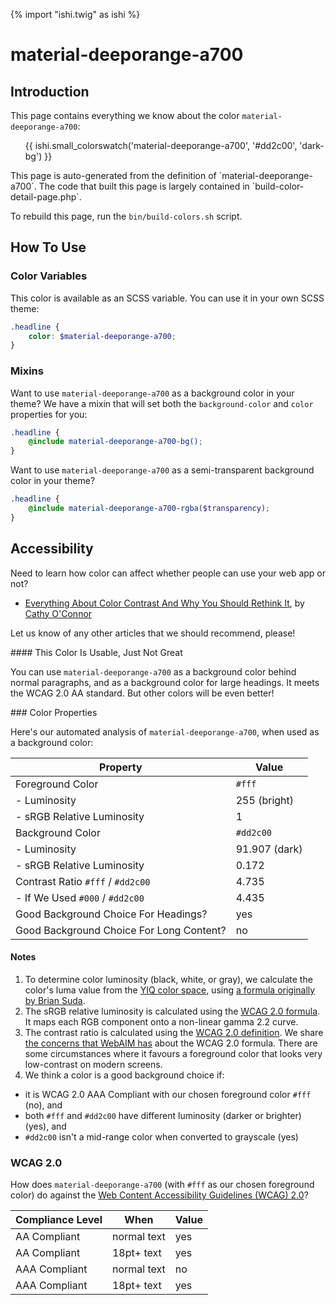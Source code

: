 {% import "ishi.twig" as ishi %}
# material-deeporange-a700

## Introduction

This page contains everything we know about the color `material-deeporange-a700`:

<div class="grid">
    <div class="cell">
        <div class="swatch">
            <ul>
                {{ ishi.small_colorswatch('material-deeporange-a700', '#dd2c00', 'dark-bg') }}
            </ul>
        </div>
    </div>
</div>

<div class="callout callout--info" markdown="1">
This page is auto-generated from the definition of `material-deeporange-a700`. The code that built this page is largely contained in `build-color-detail-page.php`.

To rebuild this page, run the `bin/build-colors.sh` script.
</div>

## How To Use

### Color Variables

This color is available as an SCSS variable. You can use it in your own SCSS theme:

```scss
.headline {
    color: $material-deeporange-a700;
}
```

### Mixins

Want to use `material-deeporange-a700` as a background color in your theme? We have a mixin that will set both the `background-color` and `color` properties for you:

```scss
.headline {
    @include material-deeporange-a700-bg();
}
```

Want to use `material-deeporange-a700` as a semi-transparent background color in your theme?

```scss
.headline {
    @include material-deeporange-a700-rgba($transparency);
}
```

## Accessibility

Need to learn how color can affect whether people can use your web app or not?

* [Everything About Color Contrast And Why You Should Rethink It](https://www.smashingmagazine.com/2014/10/color-contrast-tips-and-tools-for-accessibility/), by [Cathy O'Connor](http://www.twitter.com/cagocon)

Let us know of any other articles that we should recommend, please!
<div class="callout callout--warning" markdown="1">
#### This Color Is Usable, Just Not Great

You can use `material-deeporange-a700` as a background color behind normal paragraphs, and as a background color for large headings. It meets the WCAG 2.0 AA standard. But other colors will be even better!
</div>
### Color Properties

Here's our automated analysis of `material-deeporange-a700`, when used as a background color:

Property | Value
---------|------
Foreground Color | `#fff`
- Luminosity | 255 (bright)
- sRGB Relative Luminosity | 1
Background Color | `#dd2c00`
- Luminosity | 91.907 (dark)
- sRGB Relative Luminosity | 0.172
Contrast Ratio `#fff` / `#dd2c00` | 4.735
- If We Used `#000` / `#dd2c00` | 4.435
Good Background Choice For Headings? | yes
Good Background Choice For Long Content? | no

#### Notes

1. To determine color luminosity (black, white, or gray), we calculate the color's luma value from the [YIQ color space](https://en.wikipedia.org/wiki/YIQ), using [a formula originally by Brian Suda](https://24ways.org/2010/calculating-color-contrast/).
1. The sRGB relative luminosity is calculated using the [WCAG 2.0 formula](https://www.w3.org/TR/WCAG20/#relativeluminancedef). It maps each RGB component onto a non-linear gamma 2.2 curve.
1. The contrast ratio is calculated using the [WCAG 2.0 definition](https://www.w3.org/TR/2008/REC-WCAG20-20081211/#contrast-ratiodef). We share [the concerns that WebAIM has](http://webaim.org/blog/wcag-2-1-feedback/) about the WCAG 2.0 formula. There are some circumstances where it favours a foreground color that looks very low-contrast on modern screens.
1. We think a color is a good background choice if:
  - it is WCAG 2.0 AAA Compliant with our chosen foreground color `#fff` (no), and
  - both `#fff` and `#dd2c00` have different luminosity (darker or brighter) (yes), and
  - `#dd2c00` isn't a mid-range color when converted to grayscale (yes)

### WCAG 2.0

How does `material-deeporange-a700` (with `#fff` as our chosen foreground color) do against the [Web Content Accessibility Guidelines (WCAG) 2.0](https://www.w3.org/TR/WCAG20/)?

Compliance Level | When | Value
-----------------|------|------
AA Compliant | normal text | yes
AA Compliant | 18pt+ text | yes
AAA Compliant | normal text | no
AAA Compliant | 18pt+ text | yes